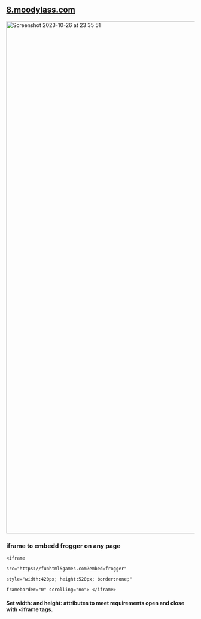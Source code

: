 ## <a href="https://8.moodylass.com">8.moodylass.com</a></hr>
<img width="1365" alt="Screenshot 2023-10-26 at 23 35 51" src="https://github.com/MoodyLass/8-Bit-Lass/assets/119916323/66b1b934-d87c-418f-ae2b-e8bec1ffe78c"><br>
### iframe to embedd frogger on any page


    <iframe 
     
    src="https://funhtml5games.com?embed=frogger" 
    
    style="width:420px; height:520px; border:none;" 
    
    frameborder="0" scrolling="no"> </iframe>

#### Set width: and height: attributes to meet requirements open and close with <iframe tags.
    
